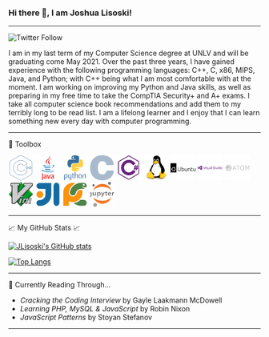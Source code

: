### Hi there 👋, I am Joshua Lisoski!
---
![Twitter Follow](https://img.shields.io/twitter/follow/ShaneTayler528?label=Follow%20Me&style=social)

I am in my last term of my Computer Science degree at UNLV and will be graduating come May 2021. Over the past three years, I have gained experience with the following programming languages: C++, C, x86, MIPS, Java, and Python; with C++ being what I am most comfortable with at the moment. I am working on improving my Python and Java skills, as well as preparing in my free time to take the CompTIA Security+ and A+ exams. I take all computer science book recommendations and add them to my terribly long to be read list. I am a lifelong learner and I enjoy that I can learn something new every day with computer programming.

---

🧰 Toolbox

<img src="https://github.com/devicons/devicon/blob/master/icons/cplusplus/cplusplus-line.svg" alt="C++ Logo" width="50" height="50" /> <img src="https://github.com/devicons/devicon/blob/master/icons/java/java-original-wordmark.svg" alt="Java Logo" width="50" height="50" /> <img src="https://github.com/devicons/devicon/blob/master/icons/python/python-original-wordmark.svg" alt="Python Logo" width="50" height="50" /> <img src="https://github.com/devicons/devicon/blob/master/icons/c/c-original.svg" alt="C Logo" width="50" height="50" /> <img src="https://github.com/devicons/devicon/blob/master/icons/csharp/csharp-line.svg" alt="C# Logo" width="50" height="50" /> <img src="https://github.com/devicons/devicon/blob/master/icons/linux/linux-original.svg" alt="Linux Logo" width="50" height="50" /> <img src="https://github.com/devicons/devicon/blob/master/icons/ubuntu/ubuntu-plain-wordmark.svg" alt="Ubuntu Logo" width="50" height="50" /> <img src="https://github.com/devicons/devicon/blob/master/icons/visualstudio/visualstudio-plain-wordmark.svg" alt="Visual Studio Logo" width="50" height="50" /> <img src="https://github.com/devicons/devicon/blob/master/icons/atom/atom-original-wordmark.svg" alt="Atom Logo" width="50" height="50" /> <img src="https://github.com/devicons/devicon/blob/master/icons/vim/vim-original.svg" alt="Vim Logo" width="50" height="50" /> <img src="https://github.com/devicons/devicon/blob/master/icons/intellij/intellij-original.svg" alt="IntelliJ Logo" width="50" height="50" /> <img src="https://github.com/devicons/devicon/blob/master/icons/pycharm/pycharm-original.svg" alt="PyCharm Logo" width="50" height="50" /> <img src="https://github.com/devicons/devicon/blob/master/icons/jupyter/jupyter-original-wordmark.svg" alt="Jupyter Notebook Logo" width="50" height="50" />

---

📈 My GitHub Stats 📈  
  
[![JLisoski's GitHub stats](https://github-readme-stats.vercel.app/api?username=JLisoski&count_private=true&show_icons=true&theme=radical)](https://github.com/anuraghazra/github-readme-stats)  
  
[![Top Langs](https://github-readme-stats.vercel.app/api/top-langs/?username=JLisoski&langs_count=10&layout=compact&theme=radical)](https://github.com/anuraghazra/github-readme-stats)  
  
---

📘 Currently Reading Through...  
- *Cracking the Coding Interview* by Gayle Laakmann McDowell 
- *Learning PHP, MySQL & JavaScript* by Robin Nixon  
- *JavaScript Patterns* by Stoyan Stefanov  

---
<!--
**JLisoski/JLisoski** is a ✨ _special_ ✨ repository because its `README.md` (this file) appears on your GitHub profile.

Here are some ideas to get you started:

- 🔭 I’m currently working on ...
- 🌱 I’m currently learning ...
- 👯 I’m looking to collaborate on ...
- 🤔 I’m looking for help with ...
- 💬 Ask me about ...
- 📫 How to reach me: ...
- 😄 Pronouns: ...
- ⚡ Fun fact: ...
-->
